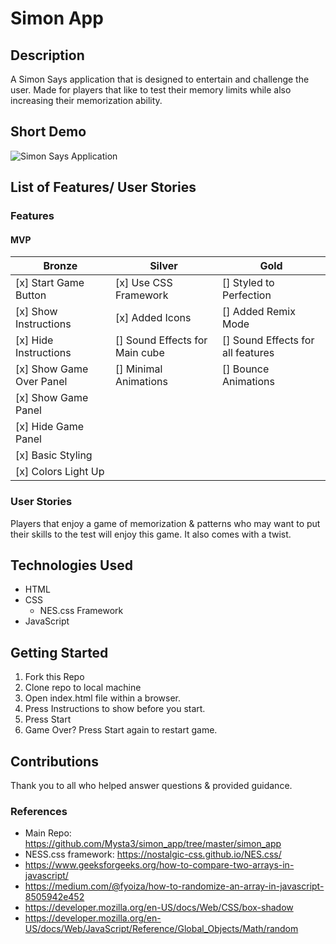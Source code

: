 # Simon App

## Description

A Simon Says application that is designed to entertain and challenge the user. Made for players that like to test their memory limits while also increasing their memorization ability.

## Short Demo

![Simon Says Application](https://media.giphy.com/media/UT4YzJMRyxyNImBQ1W/giphy.gif)

## List of Features/ User Stories

### Features

#### MVP

| Bronze                   | Silver                         | Gold                              |
| ------------------------ | ------------------------------ | --------------------------------- |
| [x] Start Game Button    | [x] Use CSS Framework          | [] Styled to Perfection           |
| [x] Show Instructions    | [x] Added Icons                | [] Added Remix Mode               |
| [x] Hide Instructions    | [] Sound Effects for Main cube | [] Sound Effects for all features |
| [x] Show Game Over Panel | [] Minimal Animations          | [] Bounce Animations              |
| [x] Show Game Panel      |
| [x] Hide Game Panel      |
| [x] Basic Styling        |
| [x] Colors Light Up      |

### User Stories

Players that enjoy a game of memorization & patterns who may want to put their skills to the test will enjoy this game. It also comes with a twist.

## Technologies Used

- HTML
- CSS
  - NES.css Framework
- JavaScript

## Getting Started

1. Fork this Repo
2. Clone repo to local machine
3. Open index.html file within a browser.
4. Press Instructions to show before you start.
5. Press Start
6. Game Over? Press Start again to restart game.

## Contributions

Thank you to all who helped answer questions & provided guidance.

### References

- Main Repo: https://github.com/Mysta3/simon_app/tree/master/simon_app
- NESS.css framework: https://nostalgic-css.github.io/NES.css/
- https://www.geeksforgeeks.org/how-to-compare-two-arrays-in-javascript/
- https://medium.com/@fyoiza/how-to-randomize-an-array-in-javascript-8505942e452
- https://developer.mozilla.org/en-US/docs/Web/CSS/box-shadow
- https://developer.mozilla.org/en-US/docs/Web/JavaScript/Reference/Global_Objects/Math/random
